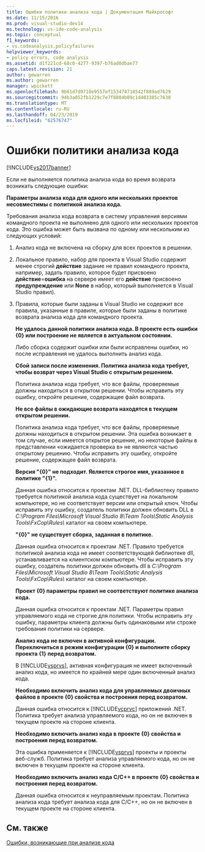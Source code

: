```yaml
---
title: Ошибки политики анализа кода | Документация Майкрософт
ms.date: 11/15/2016
ms.prod: visual-studio-dev14
ms.technology: vs-ide-code-analysis
ms.topic: conceptual
f1_keywords:
- vs.codeanalysis.policyfailures
helpviewer_keywords:
- policy errors, code analysis
ms.assetid: d1f221cd-68c0-4277-9397-b76ad0dbae77
caps.latest.revision: 21
author: gewarren
ms.author: gewarren
manager: wpickett
ms.openlocfilehash: 9b61d7d9718e9557ef153474718542f889ad7629
ms.sourcegitcommit: 94b3a052fb1229c7e7f8804b09c1d403385c7630
ms.translationtype: MT
ms.contentlocale: ru-RU
ms.lasthandoff: 04/23/2019
ms.locfileid: "62576747"
---
```

# <a name="code-analysis-policy-errors"></a>Ошибки политики анализа кода
[!INCLUDE[vs2017banner](../includes/vs2017banner.md)]

Если не выполняется политика анализа кода во время возврата возникать следующие ошибки:  
  
 **Параметры анализа кода для одного или нескольких проектов несовместимы с политикой анализа кода.**  
  
 Требования анализа кода возврата в систему управления версиями командного проекта не выполнено для одного или нескольких проектов кода. Это ошибка может быть вызвана по одному или нескольким из следующих условий:  
  
1. Анализ кода не включена на сборку для всех проектов в решении.  
  
2. Локальное правило, набор для проекта в Visual Studio содержит менее строгий **действие** задание не правил командного проекта, например, задать правило, которое будет присвоено **действие**=**ошибка**  на сервере имеет его **действие** присвоено **предупреждение** или **None** в набор, который выполняется в Visual Studio правил).  
  
3. Правила, которые были заданы в Visual Studio не содержит все правила, указанные в правиле, которые были заданы в политике возврата анализа кода для командного проекта.  
  
   **Не удалось данной политики анализа кода. В проекте есть ошибки {0} или построение не является в актуальном состоянии.**  
  
   Либо сборка содержит ошибки или были исправлены ошибки, но после исправления не удалось выполнить анализ кода.  
  
   **Сбой записи после изменения. Политика анализа кода требует, чтобы возврат через Visual Studio с открытым решением.**  
  
   Политика анализа кода требует, что все файлы, проверяемые должны находиться в открытом решении. Чтобы исправить эту ошибку, откройте решение, содержащее файл возврата.  
  
   **Не все файлы в ожидающие возврата находятся в текущем открытом решении.**  
  
   Политика анализа кода требует, что все файлы, проверяемые должны находиться в открытом решении. Эта ошибка возникает в том случае, если имеется открытое решение, но некоторые файлы в представлении «ожидается проверка в» не являются частью открытому решению. Чтобы исправить эту ошибку, откройте решение, содержащее файл возврата.  
  
   **Версия "{0}" не подходит. Является строгое имя, указанное в политике "{1}".**  
  
   Данная ошибка относится к проектам .NET. DLL-библиотеку правило требуется политикой анализа кода существует на локальном компьютере, но не соответствует версии или открытый ключ. Чтобы исправить эту ошибку, создатель политики должен обновить DLL в *C:\Program Files\Microsoft Visual Studio 8\Team Tools\Static Analysis Tools\FxCop\Rules\\*  каталог на своем компьютере.  
  
   **"{0}" не существует сборка, заданная в политике.**  
  
   Данная ошибка относится к проектам .NET. Правило требуется политикой анализа кода не имеет соответствующей библиотеке dll, устанавливается на клиентском компьютере. Чтобы исправить эту ошибку, создатель политики должен обновить dll в *C:\Program Files\Microsoft Visual Studio 8\Team Tools\Static Analysis Tools\FxCop\Rules\\*  каталог на своем компьютере.  
  
   **Проект {0} параметры правил не соответствуют политике анализа кода.**  
  
   Данная ошибка относится к проектам .NET. Параметры правил управляемого кода не строгие для политики. Чтобы исправить эту ошибку, параметры клиента должны быть одинаковыми или строже требования политики на сервере.  
  
   **Анализ кода не включен в активной конфигурации. Переключиться в режим конфигурации {0} и выполните сборку проекта {1} перед возвратом.**  
  
   В [!INCLUDE[vsprvs](../includes/vsprvs-md.md)], активная конфигурация не имеет включенный анализ кода, но имеется по крайней мере один включенный анализ кода.  
  
   **Необходимо включить анализ кода для управляемых двоичных файлов в проекте {0} свойства и построения перед возвратом.**  
  
   Данная ошибка относится к [!INCLUDE[vcprvc](../includes/vcprvc-md.md)] приложений .NET. Политика требует анализа управляемого кода, но он не включен в текущем проекте на стороне клиента.  
  
   **Необходимо включить анализ кода в проекте {0} свойства и построения перед возвратом.**  
  
   Эта ошибка применяется к [!INCLUDE[vsprvs](../includes/vsprvs-md.md)] проекты и проекты веб-служб. Политика требует анализа управляемого кода, но он не включен в текущем проекте на стороне клиента.  
  
   **Необходимо включить анализ кода C/C++ в проекте {0} свойства и построения перед возвратом.**  
  
   Данная ошибка относится к неуправляемым проектам. Политика анализа кода требует анализа кода для C/C++, но он не включен в текущем проекте на стороне клиента.  
  
## <a name="see-also"></a>См. также  
 [Ошибки, возникающие при анализе кода](../code-quality/code-analysis-application-errors.md)
